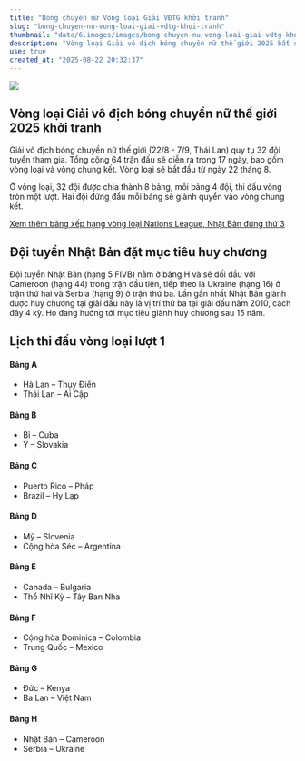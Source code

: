 ```yaml
---
title: "Bóng chuyền nữ Vòng loại Giải VĐTG khởi tranh"
slug: "bong-chuyen-nu-vong-loai-giai-vdtg-khoi-tranh"
thumbnail: "data/6.images/images/bong-chuyen-nu-vong-loai-giai-vdtg-khoi-tranh.webp"
description: "Vòng loại Giải vô địch bóng chuyền nữ thế giới 2025 bắt đầu với 32 đội tranh tài, chia 8 bảng. Nhật Bản (hạng 5 thế giới) nằm ở bảng H, quyết tâm giành huy chương sau 15 năm."
use: true
created_at: "2025-08-22 20:32:37"
---
```


![](/images/20250822-09786937-nnn-000-1-view.webp)

## Vòng loại Giải vô địch bóng chuyền nữ thế giới 2025 khởi tranh

Giải vô địch bóng chuyền nữ thế giới (22/8 - 7/9, Thái Lan) quy tụ 32 đội tuyển tham gia. Tổng cộng 64 trận đấu sẽ diễn ra trong 17 ngày, bao gồm vòng loại và vòng chung kết. Vòng loại sẽ bắt đầu từ ngày 22 tháng 8.

Ở vòng loại, 32 đội được chia thành 8 bảng, mỗi bảng 4 đội, thi đấu vòng tròn một lượt. Hai đội đứng đầu mỗi bảng sẽ giành quyền vào vòng chung kết.

[Xem thêm bảng xếp hạng vòng loại Nations League, Nhật Bản đứng thứ 3](https://news.ntv.co.jp/category/sports/d3836eadc38440d98f6bd318e4349c88/image?p=1)

## Đội tuyển Nhật Bản đặt mục tiêu huy chương

Đội tuyển Nhật Bản (hạng 5 FIVB) nằm ở bảng H và sẽ đối đầu với Cameroon (hạng 44) trong trận đầu tiên, tiếp theo là Ukraine (hạng 16) ở trận thứ hai và Serbia (hạng 9) ở trận thứ ba. Lần gần nhất Nhật Bản giành được huy chương tại giải đấu này là vị trí thứ ba tại giải đấu năm 2010, cách đây 4 kỳ. Họ đang hướng tới mục tiêu giành huy chương sau 15 năm.

## Lịch thi đấu vòng loại lượt 1

#### Bảng A
*   Hà Lan – Thụy Điển
*   Thái Lan – Ai Cập

#### Bảng B
*   Bỉ – Cuba
*   Ý – Slovakia

#### Bảng C
*   Puerto Rico – Pháp
*   Brazil – Hy Lạp

#### Bảng D
*   Mỹ – Slovenia
*   Cộng hòa Séc – Argentina

#### Bảng E
*   Canada – Bulgaria
*   Thổ Nhĩ Kỳ – Tây Ban Nha

#### Bảng F
*   Cộng hòa Dominica – Colombia
*   Trung Quốc – Mexico

#### Bảng G
*   Đức – Kenya
*   Ba Lan – Việt Nam

#### Bảng H
*   Nhật Bản – Cameroon
*   Serbia – Ukraine